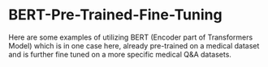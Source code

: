 # BERT-Pre-Trained-Fine-Tuning
Here are some examples of utilizing BERT (Encoder part of Transformers Model) which is in one case here, already pre-trained on a medical dataset and is further fine tuned on a  more specific medical Q&A datasets.

